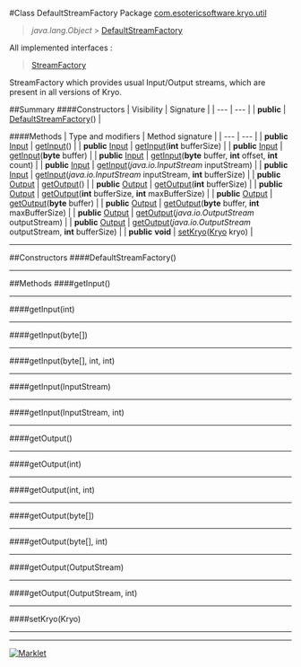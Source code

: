 #Class DefaultStreamFactory
Package [com.esotericsoftware.kryo.util](README.md)<br>

> *java.lang.Object* > [DefaultStreamFactory](DefaultStreamFactory.md)

All implemented interfaces :
> [StreamFactory](../StreamFactory.md)

StreamFactory which provides usual Input/Output streams, which are present in all versions of Kryo.


##Summary
####Constructors
| Visibility | Signature |
| --- | --- |
| **public** | [DefaultStreamFactory](#defaultstreamfactory)() |

####Methods
| Type and modifiers | Method signature |
| --- | --- |
| **public** [Input](../io/Input.md) | [getInput](#getinput)() |
| **public** [Input](../io/Input.md) | [getInput](#getinputint)(**int** bufferSize) |
| **public** [Input](../io/Input.md) | [getInput](#getinputbyte)(**byte** buffer) |
| **public** [Input](../io/Input.md) | [getInput](#getinputbyte-int-int)(**byte** buffer, **int** offset, **int** count) |
| **public** [Input](../io/Input.md) | [getInput](#getinputinputstream)(*java.io.InputStream* inputStream) |
| **public** [Input](../io/Input.md) | [getInput](#getinputinputstream-int)(*java.io.InputStream* inputStream, **int** bufferSize) |
| **public** [Output](../io/Output.md) | [getOutput](#getoutput)() |
| **public** [Output](../io/Output.md) | [getOutput](#getoutputint)(**int** bufferSize) |
| **public** [Output](../io/Output.md) | [getOutput](#getoutputint-int)(**int** bufferSize, **int** maxBufferSize) |
| **public** [Output](../io/Output.md) | [getOutput](#getoutputbyte)(**byte** buffer) |
| **public** [Output](../io/Output.md) | [getOutput](#getoutputbyte-int)(**byte** buffer, **int** maxBufferSize) |
| **public** [Output](../io/Output.md) | [getOutput](#getoutputoutputstream)(*java.io.OutputStream* outputStream) |
| **public** [Output](../io/Output.md) | [getOutput](#getoutputoutputstream-int)(*java.io.OutputStream* outputStream, **int** bufferSize) |
| **public** **void** | [setKryo](#setkryokryo)([Kryo](../Kryo.md) kryo) |

---


##Constructors
####DefaultStreamFactory()
> 


---


##Methods
####getInput()
> 


---

####getInput(int)
> 


---

####getInput(byte[])
> 


---

####getInput(byte[], int, int)
> 


---

####getInput(InputStream)
> 


---

####getInput(InputStream, int)
> 


---

####getOutput()
> 


---

####getOutput(int)
> 


---

####getOutput(int, int)
> 


---

####getOutput(byte[])
> 


---

####getOutput(byte[], int)
> 


---

####getOutput(OutputStream)
> 


---

####getOutput(OutputStream, int)
> 


---

####setKryo(Kryo)
> 


---

---

[![Marklet](https://img.shields.io/badge/Generated%20by-Marklet-green.svg)](https://github.com/Faylixe/marklet)